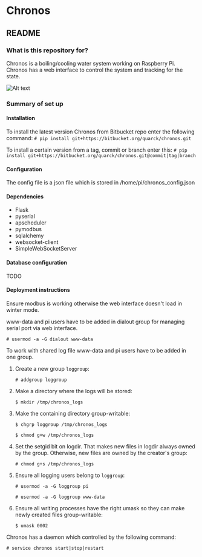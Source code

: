# Chronos #
## README ##

### What is this repository for? ###

Chronos is a boiling/cooling water system working on Raspberry Pi. Chronos has a web interface to control the system and tracking for the state.

![Alt text](http://i.imgur.com/8II1ydG.png "A screenshot of the Chronos web interface")
### Summary of set up ###
#### Installation ####
To install the latest version Chronos from Bitbucket repo enter the following command:
`# pip install git+https://bitbucket.org/quarck/chronos.git`

To install a certain version from a tag, commit or branch enter this:
`# pip install git+https://bitbucket.org/quarck/chronos.git@commit|tag|branch`
#### Configuration ####

The config file is a json file which is stored in /home/pi/chronos_config.json
#### Dependencies ####

* Flask
* pyserial
* apscheduler
* pymodbus
* sqlalchemy
* websocket-client
* SimpleWebSocketServer
#### Database configuration ####

TODO
#### Deployment instructions ####

Ensure modbus is working otherwise the web interface doesn't load in winter mode.

www-data and pi users have to be added in dialout group for managing serial port via web interface.

`# usermod -a -G dialout www-data`

To work with shared log file www-data and pi users have to be added in one group.

1. Create a new group `loggroup`:

    `# addgroup loggroup`  

2. Make a directory where the logs will be stored:

    `$ mkdir /tmp/chronos_logs`  

3. Make the containing directory group-writable:

    `$ chgrp loggroup /tmp/chronos_logs`

    `$ chmod g+w /tmp/chronos_logs`  

4. Set the setgid bit on logdir. That makes new files in logdir always owned by the group. Otherwise, new files are owned by the creator's group:

    `# chmod g+s /tmp/chronos_logs`  

5. Ensure all logging users belong to `loggroup`:

    `# usermod -a -G loggroup pi`  

    `# usermod -a -G loggroup www-data`  

6. Ensure all writing processes have the right umask so they can make newly created files group-writable:

    `$ umask 0002`

Chronos has a daemon which controlled by the following command:

`# service chronos start|stop|restart`